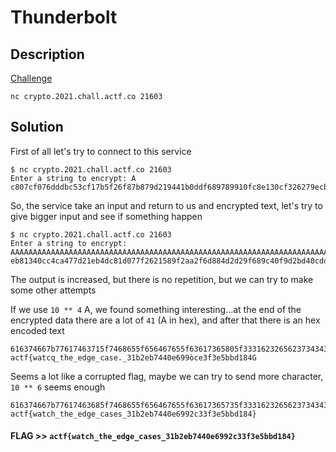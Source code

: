 # Thunderbolt

## Description

[Challenge](chall)

`nc crypto.2021.chall.actf.co 21603`

## Solution

First of all let's try to connect to this service

```console
$ nc crypto.2021.chall.actf.co 21603
Enter a string to encrypt: A
c807cf076dddbc53cf17b5f26f87b879d219441b0ddf689789910fc8e130cf326279ecb3a850583fbc4b0cda4727bf5e3aa8a69d26d98b57
```

So, the service take an input and return to us and encrypted text, let's try to give bigger input and see if something happen

```console
$ nc crypto.2021.chall.actf.co 21603
Enter a string to encrypt: AAAAAAAAAAAAAAAAAAAAAAAAAAAAAAAAAAAAAAAAAAAAAAAAAAAAAAAAAAAAAAAAAAAAAAAAAAAAAAAAAAAAAAAAAAAAAAAAAAAAAAAAAAAAAAAAAAAAAAAAAA
eb81340cc4ca477d21eb4dc81d077f2621589f2aa2f6d884d2d29f689c40f9d2bd40cdd2f53fd202052b627d46cab2f855a1d2c2496780574e19533e2eca8ab53b54338cebe0d2c83a372d46ab05d9ecf4f32682500c32a551dc5cc40e39c6aacc66f9064c4190c04fbb5b68190408ad608b4978a5539cc481652263a734af77bb6b82a889f4ebbad312b04fd68fd1e880754b779d563df4738c7dc4ad17f9a54b37b782555770d35fbfaa628631c43c7d
```

The output is increased, but there is no repetition, but we can try to make some other attempts 

If we use `10 ** 4` A, we found something interesting...at the end of the encrypted data there are a lot of `41` (A in hex), and after that there is an hex encoded text

```
616374667b77617463715f7468655f656467655f63617365805f3331623265623734343065363939f26365336633653562626431383447
actf{watcq_the_edge_case._31b2eb7440e699òce3f3e5bbd184G
```

Seems a lot like a corrupted flag, maybe we can try to send more character, `10 ** 6` seems enough 

```
616374667b77617463685f7468655f656467655f63617365735f333162326562373434306536393932633333663365356262643138347d
actf{watch_the_edge_cases_31b2eb7440e6992c33f3e5bbd184}
```

#### **FLAG >>** `actf{watch_the_edge_cases_31b2eb7440e6992c33f3e5bbd184}`
